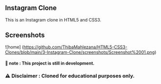 ## Instagram Clone

This is an Instagram clone in HTML5 and CSS3.

## Screenshots

![home] (https://github.com/ThibaMahlezana/HTML5-CSS3-Clones/blob/main/3-Instagram-Clone/screenshots/Screenshot%2001.png)

#### 📓 note : This project is still in development.
### :warning: Disclaimer : Cloned for educational purposes only.
